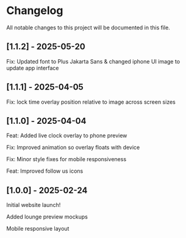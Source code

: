 # Changelog

All notable changes to this project will be documented in this file.

## [1.1.2] - 2025-05-20

Fix: Updated font to Plus Jakarta Sans & changed iphone UI image to update app interface

## [1.1.1] - 2025-04-05

Fix: lock time overlay position relative to image across screen sizes


## [1.1.0] - 2025-04-04

Feat: Added live clock overlay to phone preview

Fix: Improved animation so overlay floats with device

Fix: Minor style fixes for mobile responsiveness

Feat: Improved follow us icons

## [1.0.0] - 2025-02-24

Initial website launch!

Added lounge preview mockups 

Mobile responsive layout
